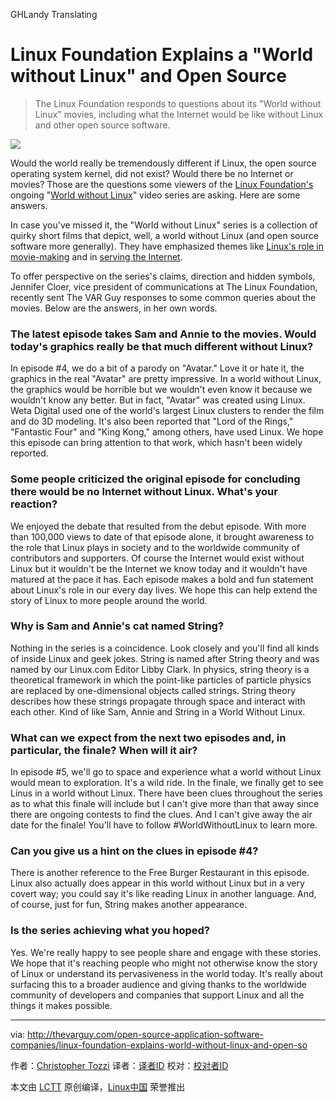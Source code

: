 GHLandy Translating

Linux Foundation Explains a "World without Linux" and Open Source
================================================================================
> The Linux Foundation responds to questions about its "World without Linux" movies, including what the Internet would be like without Linux and other open source software.

![](http://thevarguy.com/site-files/thevarguy.com/files/imagecache/medium_img/uploads/2015/11/hey_22.png)

Would the world really be tremendously different if Linux, the open source operating system kernel, did not exist? Would there be no Internet or movies? Those are the questions some viewers of the [Linux Foundation's][1] ongoing "[World without Linux][2]" video series are asking. Here are some answers.

In case you've missed it, the "World without Linux" series is a collection of quirky short films that depict, well, a world without Linux (and open source software more generally). They have emphasized themes like [Linux's role in movie-making][3] and in [serving the Internet][4].

To offer perspective on the series's claims, direction and hidden symbols, Jennifer Cloer, vice president of communications at The Linux Foundation, recently sent The VAR Guy responses to some common queries about the movies. Below are the answers, in her own words.

### The latest episode takes Sam and Annie to the movies. Would today's graphics really be that much different without Linux? ###

In episode #4, we do a bit of a parody on "Avatar." Love it or hate it, the graphics in the real "Avatar" are pretty impressive. In a world without Linux, the graphics would be horrible but we wouldn't even know it because we wouldn't know any better. But in fact, "Avatar" was created using Linux. Weta Digital used one of the world's largest Linux clusters to render the film and do 3D modeling. It's also been reported that "Lord of the Rings," "Fantastic Four" and "King Kong," among others, have used Linux. We hope this episode can bring attention to that work, which hasn't been widely reported.

### Some people criticized the original episode for concluding there would be no Internet without Linux. What's your reaction? ###

We enjoyed the debate that resulted from the debut episode. With more than 100,000 views to date of that episode alone, it brought awareness to the role that Linux plays in society and to the worldwide community of contributors and supporters. Of course the Internet would exist without Linux but it wouldn't be the Internet we know today and it wouldn't have matured at the pace it has. Each episode makes a bold and fun statement about Linux's role in our every day lives. We hope this can help extend the story of Linux to more people around the world.

### Why is Sam and Annie's cat named String? ###

Nothing in the series is a coincidence. Look closely and you'll find all kinds of inside Linux and geek jokes. String is named after String theory and was named by our Linux.com Editor Libby Clark. In physics, string theory is a theoretical framework in which the point-like particles of particle physics are replaced by one-dimensional objects called strings. String theory describes how these strings propagate through space and interact with each other. Kind of like Sam, Annie and String in a World Without Linux.

### What can we expect from the next two episodes and, in particular, the finale? When will it air? ###

In episode #5, we'll go to space and experience what a world without Linux would mean to exploration. It's a wild ride. In the finale, we finally get to see Linus in a world without Linux. There have been clues throughout the series as to what this finale will include but I can't give more than that away since there are ongoing contests to find the clues. And I can't give away the air date for the finale! You'll have to follow #WorldWithoutLinux to learn more.

### Can you give us a hint on the clues in episode #4? ###

There is another reference to the Free Burger Restaurant in this episode. Linux also actually does appear in this world without Linux but in a very covert way; you could say it's like reading Linux in another language. And, of course, just for fun, String makes another appearance.

### Is the series achieving what you hoped? ###

Yes. We're really happy to see people share and engage with these stories. We hope that it's reaching people who might not otherwise know the story of Linux or understand its pervasiveness in the world today. It's really about surfacing this to a broader audience and giving thanks to the worldwide community of developers and companies that support Linux and all the things it makes possible.

--------------------------------------------------------------------------------

via: http://thevarguy.com/open-source-application-software-companies/linux-foundation-explains-world-without-linux-and-open-so

作者：[Christopher Tozzi][a]
译者：[译者ID](https://github.com/译者ID)
校对：[校对者ID](https://github.com/校对者ID)

本文由 [LCTT](https://github.com/LCTT/TranslateProject) 原创编译，[Linux中国](https://linux.cn/) 荣誉推出

[a]:http://thevarguy.com/author/christopher-tozzi
[1]:http://linuxfoundation.org/
[2]:http://www.linuxfoundation.org/world-without-linux
[3]:http://thevarguy.com/open-source-application-software-companies/new-linux-foundation-video-highlights-role-open-source-3d
[4]:http://thevarguy.com/open-source-application-software-companies/100715/would-internet-exist-without-linux-yes-without-open-sourc
